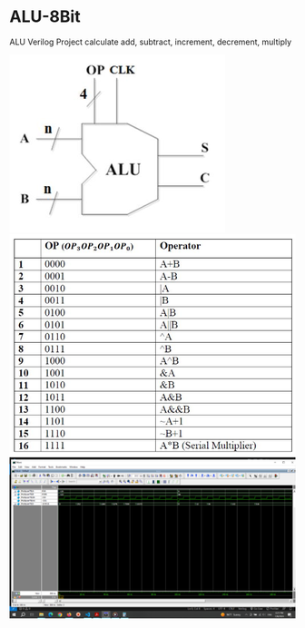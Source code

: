 # ALU-8Bit
ALU Verilog Project calculate add, subtract, increment, decrement, multiply 

<img src="/Pictures/1.JPG" alt="">


<img src="/Pictures/2.JPG" alt="">


<img src="/Pictures/3.png" alt="">
